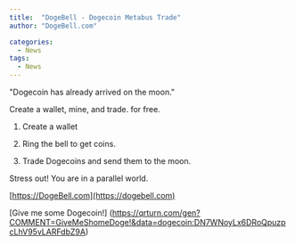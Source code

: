 ```yaml
---
title:  "DogeBell - Dogecoin Metabus Trade"
author: "DogeBell.com"

categories:
  - News
tags:
  - News
---
```


"Dogecoin has already arrived on the moon."

Create a wallet, mine, and trade. for free.

1. Create a wallet

2. Ring the bell to get coins.

3. Trade Dogecoins and send them to the moon.

Stress out! You are in a parallel world.

[https://DogeBell.com](https://dogebell.com)

[Give me some Dogecoin!] (https://qrturn.com/gen?COMMENT=GiveMeShomeDoge!&data=dogecoin:DN7WNoyLx6DRoQpuzpcLhV95vLARFdbZ9A)